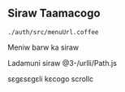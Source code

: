 ## Siraw Taamacogo

`./auth/src/menuUrl.coffee`

Meniw barw ka siraw

Ladamuni siraw
@3-/urlli/Path.js

sɛgɛsɛgɛli kɛcogo
scrollc